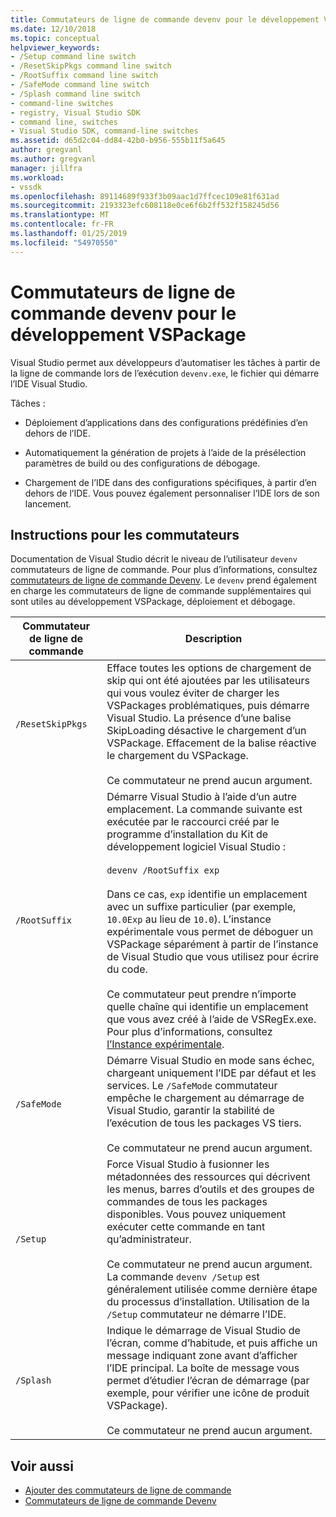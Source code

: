 ```yaml
---
title: Commutateurs de ligne de commande devenv pour le développement VSPackage | Microsoft Docs
ms.date: 12/10/2018
ms.topic: conceptual
helpviewer_keywords:
- /Setup command line switch
- /ResetSkipPkgs command line switch
- /RootSuffix command line switch
- /SafeMode command line switch
- /Splash command line switch
- command-line switches
- registry, Visual Studio SDK
- command line, switches
- Visual Studio SDK, command-line switches
ms.assetid: d65d2c04-dd84-42b0-b956-555b11f5a645
author: gregvanl
ms.author: gregvanl
manager: jillfra
ms.workload:
- vssdk
ms.openlocfilehash: 89114689f933f3b09aac1d7ffcec109e81f631ad
ms.sourcegitcommit: 2193323efc608118e0ce6f6b2ff532f158245d56
ms.translationtype: MT
ms.contentlocale: fr-FR
ms.lasthandoff: 01/25/2019
ms.locfileid: "54970550"
---
```

# <a name="devenv-command-line-switches-for-vspackage-development"></a>Commutateurs de ligne de commande devenv pour le développement VSPackage

Visual Studio permet aux développeurs d’automatiser les tâches à partir de la ligne de commande lors de l’exécution `devenv.exe`, le fichier qui démarre l’IDE Visual Studio.  

 Tâches :  

- Déploiement d’applications dans des configurations prédéfinies d’en dehors de l’IDE.  

- Automatiquement la génération de projets à l’aide de la présélection paramètres de build ou des configurations de débogage.  

- Chargement de l’IDE dans des configurations spécifiques, à partir d’en dehors de l’IDE. Vous pouvez également personnaliser l’IDE lors de son lancement.  

## <a name="guidelines-for-switches"></a>Instructions pour les commutateurs

Documentation de Visual Studio décrit le niveau de l’utilisateur `devenv` commutateurs de ligne de commande. Pour plus d’informations, consultez [commutateurs de ligne de commande Devenv](../ide/reference/devenv-command-line-switches.md). Le `devenv` prend également en charge les commutateurs de ligne de commande supplémentaires qui sont utiles au développement VSPackage, déploiement et débogage.  

| Commutateur de ligne de commande | Description |
|---------------------| - |
| `/ResetSkipPkgs` | Efface toutes les options de chargement de skip qui ont été ajoutées par les utilisateurs qui vous voulez éviter de charger les VSPackages problématiques, puis démarre Visual Studio. La présence d’une balise SkipLoading désactive le chargement d’un VSPackage. Effacement de la balise réactive le chargement du VSPackage.<br /><br /> Ce commutateur ne prend aucun argument. |
| `/RootSuffix` | Démarre Visual Studio à l’aide d’un autre emplacement. La commande suivante est exécutée par le raccourci créé par le programme d’installation du Kit de développement logiciel Visual Studio :<br /><br /> `devenv /RootSuffix exp`<br /><br /> Dans ce cas, `exp` identifie un emplacement avec un suffixe particulier (par exemple, `10.0Exp` au lieu de `10.0`). L’instance expérimentale vous permet de déboguer un VSPackage séparément à partir de l’instance de Visual Studio que vous utilisez pour écrire du code.<br /><br /> Ce commutateur peut prendre n’importe quelle chaîne qui identifie un emplacement que vous avez créé à l’aide de VSRegEx.exe. Pour plus d’informations, consultez [l’Instance expérimentale](../extensibility/the-experimental-instance.md). |
| `/SafeMode` | Démarre Visual Studio en mode sans échec, chargeant uniquement l’IDE par défaut et les services. Le `/SafeMode` commutateur empêche le chargement au démarrage de Visual Studio, garantir la stabilité de l’exécution de tous les packages VS tiers.<br /><br /> Ce commutateur ne prend aucun argument. |
| `/Setup` | Force Visual Studio à fusionner les métadonnées des ressources qui décrivent les menus, barres d’outils et des groupes de commandes de tous les packages disponibles. Vous pouvez uniquement exécuter cette commande en tant qu’administrateur. <br /><br /> Ce commutateur ne prend aucun argument. La commande `devenv /Setup` est généralement utilisée comme dernière étape du processus d’installation. Utilisation de la `/Setup` commutateur ne démarre l’IDE.|
| `/Splash` | Indique le démarrage de Visual Studio de l’écran, comme d’habitude, et puis affiche un message indiquant zone avant d’afficher l’IDE principal. La boîte de message vous permet d’étudier l’écran de démarrage (par exemple, pour vérifier une icône de produit VSPackage).<br /><br /> Ce commutateur ne prend aucun argument. |

## <a name="see-also"></a>Voir aussi

- [Ajouter des commutateurs de ligne de commande](../extensibility/adding-command-line-switches.md)
- [Commutateurs de ligne de commande Devenv](../ide/reference/devenv-command-line-switches.md)